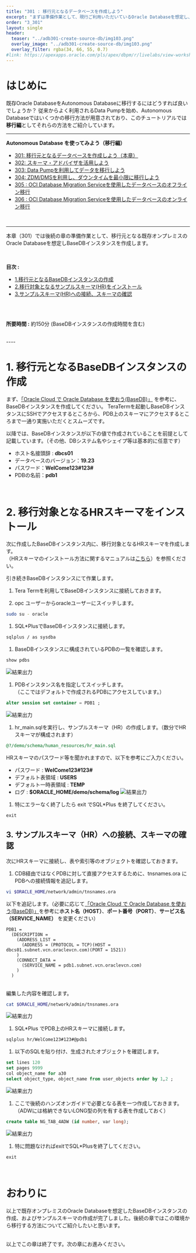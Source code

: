 ```yaml
---
title: "301 : 移行元となるデータベースを作成しよう"
excerpt: "まずは準備作業として、現行ご利用いただいているOracle Databaseを想定し、BaseDBインスタンスを作成します。"
order: "3_301"
layout: single
header:
  teaser: "../adb301-create-source-db/img103.png"
  overlay_image: "../adb301-create-source-db/img103.png"
  overlay_filter: rgba(34, 66, 55, 0.7)
#link: https://apexapps.oracle.com/pls/apex/dbpm/r/livelabs/view-workshop?wid=776
---
```

<a id="anchor0"></a>

# はじめに

既存Oracle DatabaseをAutonomous Databaseに移行するにはどうすれば良いでしょうか？
従来からよく利用されるData Pumpを始め、Autonomous Databaseではいくつかの移行方法が用意されており、このチュートリアルでは**移行編**としてそれらの方法をご紹介しています。

----
**Autonomous Database を使ってみよう（移行編）**
  * [301: 移行元となるデータベースを作成しよう（本章）](../adb301-create-source-db) 
  * [302: スキーマ・アドバイザを活用しよう](../adb302-schema-adviser) 
  * [303: Data Pumpを利用してデータを移行しよう](../adb303-datapump) 
  * [304: ZDM/DMSを利用し、ダウンタイムを最小限に移行しよう](../adb304-database-migration-prep)
  * [305 : OCI Database Migration Serviceを使用したデータベースのオフライン移行](../adb304-database-migration-prep)
  * [306 : OCI Database Migration Serviceを使用したデータベースのオンライン移行](../adb304-database-migration-prep)


<br/>

----

本章（301）では後続の章の準備作業として、移行元となる既存オンプレミスのOracle Databaseを想定しBaseDBインスタンスを作成します。

<BR>

**目次 :**
  + [1.移行元となるBaseDBインスタンスの作成](#anchor1)
  + [2.移行対象となるサンプルスキーマ(HR)をインストール](#anchor2)
  + [3.サンプルスキーマ(HR)への接続、スキーマの確認](#anchor3)

<BR>

<!-- **前提条件 :** -->


<BR>

**所要時間 :** 約150分 (BaseDBインスタンスの作成時間を含む)

<BR>
----

<a id="anchor1"></a>

# 1. 移行元となるBaseDBインスタンスの作成 

まず、[「Oracle Cloud で Oracle Database を使おう(BaseDB)」](/ocitutorials/basedb/dbcs101-create-db/) を参考に、BaseDBインスタンスを作成してください。
TeraTermを起動しBaseDBインスタンスにSSHでアクセスするところから、PDB上のスキーマにアクセスするところまで一通り実施いただくとスムーズです。

以降では、BaseDBインスタンスが以下の値で作成されていることを前提として記載しています。（その他、DBシステム名やシェイプ等は基本的に任意です）

* ホスト名接頭辞 : **dbcs01**
* データベースのバージョン：**19.23**
* パスワード：**WelCome123#123#**
* PDBの名前：**pdb1**


<BR>

<a id="anchor2"></a>

# 2. 移行対象となるHRスキーマをインストール

<a id="anchor2"></a>

次に作成したBaseDBインスタンス内に、移行対象となるHRスキーマを作成します。  
（HRスキーマのインストール方法に関するマニュアルは[こちら](https://docs.oracle.com/cd/E96517_01/comsc/installing-sample-schemas.html#GUID-CB945E4C-D08A-4B26-A12D-3D6D688467EA)）を参照ください。


引き続きBaseDBインスタンスにて作業します。

1. Tera Termを利用してBaseDBインスタンスに接続しておきます。

1. opc ユーザーからoracleユーザーにスイッチします。  
```sh
sudo su - oracle
```

1. SQL*PlusでBaseDBインスタンスに接続します。
```sh
sqlplus / as sysdba
```

1. BaseDBインスタンスに構成されているPDBの一覧を確認します。
```sql
show pdbs
```
![結果出力](img101.png)

1. PDBインスタンス名を指定してスイッチします。  
（ここではデフォルトで作成されるPDBにアクセスしています。）
```sql
alter session set container = PDB1 ;
```
![結果出力](img102.png)

1. hr_main.sqlを実行し、サンプルスキーマ（HR）の作成します。（数分でHRスキーマが構成されます）
```sql
@?/demo/schema/human_resources/hr_main.sql
```
HRスキーマのパスワード等を聞かれますので、以下を参考にご入力ください。
  * パスワード : **WelCome123#123#**
  * デフォルト表領域 : **USERS**
  * デフォルト一時表領域 : **TEMP**
  * ログ : **$ORACLE_HOME/demo/schema/log**
  ![結果出力](img103.png)

1. 特にエラーなく終了したら exit でSQL*Plus を終了してください。
```
exit
```


<a id="anchor3"></a>


## 3. サンプルスキーマ（HR）への接続、スキーマの確認
次にHRスキーマに接続し、表や索引等のオブジェクトを確認しておきます。

1. CDB経由ではなくPDBに対して直接アクセスするために、tnsnames.ora にPDBへの接続情報を追記します。
```sh
vi $ORACLE_HOME/network/admin/tnsnames.ora
```
以下を追記します。（必要に応じて[「Oracle Cloud で Oracle Database を使おう(BaseDB)」](/ocitutorials/basedb/dbcs101-create-db/)を参考に**ホスト名（HOST）**、**ポート番号（PORT）**、**サービス名（SERVICE_NAME）** を変更ください）  
```
PDB1 =
  (DESCRIPTION =
    (ADDRESS_LIST =
      (ADDRESS = (PROTOCOL = TCP)(HOST = dbcs01.subnet.vcn.oraclevcn.com)(PORT = 1521))
    )
    (CONNECT_DATA =
      (SERVICE_NAME = pdb1.subnet.vcn.oraclevcn.com)
    )
  )
```
<br/>
編集した内容を確認します。

```sh
cat $ORACLE_HOME/network/admin/tnsnames.ora
```
  ![結果出力](img106.png)

1. SQL*Plus でPDB上のHRスキーマに接続します。
```sh
sqlplus hr/WelCome123#123#@pdb1
```

1. 以下のSQLを貼り付け、生成されたオブジェクトを確認します。
```sql
set lines 120
set pages 9999
col object_name for a30
select object_type, object_name from user_objects order by 1,2 ;
```
  ![結果出力](img104.png)

1. ここで後続のハンズオンガイドで必要となる表を一つ作成しておきます。（ADWには格納できないLONG型の列を有する表を作成しておく）
```sql
create table NG_TAB_4ADW (id number, var long);
```
  ![結果出力](img105.png)

1. 特に問題なければexitでSQL*Plusを終了してください。
```
exit
```

<br/>

# おわりに
以上で既存オンプレミスのOracle Databaseを想定したBaseDBインスタンスの作成、およびサンプルスキーマの作成が完了しました。後続の章ではこの環境から移行する方法についてご紹介したいと思います。

<br/>
以上でこの章は終了です。次の章にお進みください。


